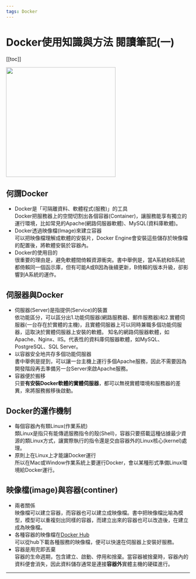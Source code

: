 ```yaml
---
tags: Docker
---
```

# Docker使用知識與方法 閱讀筆記(一)

[[toc]]

<img src="https://i.imgur.com/BhBysqw.jpg" style="width:300px" />

## 何謂Docker
- Docker是「可隔離資料、軟體程式(服務)」的工具     
Docker把服務器上的空間切割出各個容器(Container)，讓服務能享有獨立的運行環境，比如常見的Apache(網路伺服器軟體)、MySQL(資料庫軟體)。
- Docker透過映像檔(Image)來建立容器     
可以把映像檔理解成軟體的安裝片，Docker Engine會安裝這些儲存於映像檔的配置後，將軟體安裝於容器內。
- Docker的使用目的     
很重要的理由是，避免軟體間倚賴資源衝突。書中舉例是，當A系統和B系統都倚賴同一個函示庫，但有可能A或B因為後續更新，B倚賴的版本升級，卻影響到A系統的運作。

## 伺服器與Docker
- 伺服器(Server)是指提供(Service)的裝置     
依功能區分，可以區分出1.功能伺服器(網路服務器、郵件服務器)和2.實體伺服器(一台存在於實體的主機)，且實體伺服器上可以同時兼職多個功能伺服器，這取決於實體伺服器上安裝的軟體。
知名的網路伺服器軟體，如Apache、Nginx、IIS。代表性的資料庫伺服器軟體，如MySQL、PostgreSQL、SQL Server。
- 以容器安全地共存多個功能伺服器     
書中舉例是提到，可以讓一台主機上運行多個Apache服務，因此不需要因為開發階段再去準備另一台Server來啟Apache服務。
- 容器便於搬移     
只要**有安裝Docker軟體的實體伺服器**，都可以無視實體環境和服務器的差異，來將服務搬移後啟動。

## Docker的運作機制
- 每個容器內有類Linux(作業系統)     
類Linux是指只有能傳遞服務指令的殼(Shell)，容器只要搭載這種佔據最少資源的類Linux方式，讓實際執行的指令還是交由容器外的Linux核心(kernel)處理。
- 原則上在Linux上才能讓Docker運行     
所以在Mac或Window作業系統上要運行Docker，會以某種形式準備Linux環境給Docker運行。

## 映像檔(image)與容器(continer)
- 兩者關係     
映像檔可以建立容器，而容器也可以建立成映像檔。書中把映像檔比喻為模型，模型可以重複刻出同樣的容器，而建立出來的容器也可以改造後，在建立成為映像檔。
- 各種容器的映像檔在[Docker Hub](https://hub.docker.com/)     
可以從hub下載各種服務的映像檔，便可以快速在伺服器上安裝好服務。
- 容器是用完即丟棄     
容器的生命週期，包含建立、啟動、停用和捨棄。當容器被捨棄時，容器內的資料便會消失，因此資料儲存通常是連接**容器外**實體主機的硬碟進行。

--- 

